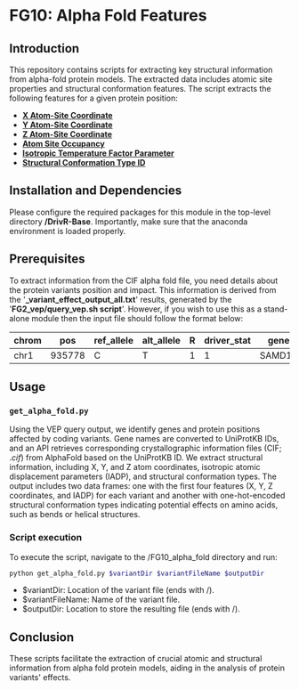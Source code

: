 # FG10: Alpha Fold Features

## Introduction
This repository contains scripts for extracting key structural information from alpha-fold protein models. The extracted data includes atomic site properties and structural conformation features.
The script extracts the following features for a given protein position:
*  [**X Atom-Site Coordinate**](https://mmcif.wwpdb.org/dictionaries/mmcif_pdbx_v40.dic/Items/_atom_site.Cartn_x.html)
*  [**Y Atom-Site Coordinate**](https://mmcif.wwpdb.org/dictionaries/mmcif_pdbx_v40.dic/Items/_atom_site.Cartn_y.html)
*  [**Z Atom-Site Coordinate**](https://mmcif.wwpdb.org/dictionaries/mmcif_pdbx_v40.dic/Items/_atom_site.Cartn_z.html)
*  [**Atom Site Occupancy**](https://mmcif.wwpdb.org/dictionaries/mmcif_rcsb_nmr.dic/Items/_atom_site.occupancy.html)
*  [**Isotropic Temperature Factor Parameter**](https://mmcif.wwpdb.org/dictionaries/mmcif_rcsb_nmr.dic/Items/_atom_site.B_iso_or_equiv.html)
*  [**Structural Conformation Type ID**](https://mmcif.wwpdb.org/dictionaries/mmcif_pdbx_v50.dic/Items/_struct_conf.conf_type_id.html)

## Installation and Dependencies
Please configure the required packages for this module in the top-level directory **/DrivR-Base**. Importantly, make sure that the anaconda environment is loaded properly.

## Prerequisites
To extract information from the CIF alpha fold file, you need details about the protein variants position and impact. This information is derived from the '**_variant_effect_output_all.txt**' results, generated by the '**FG2_vep/query_vep.sh script**'. However, if you wish to use this as a stand-alone module then the input file should follow the format below:

| chrom |   pos  | ref_allele | alt_allele |  R  | driver_stat |    gene    | protein_position |
| ----- | ------ | ---------- | ---------- | --- | ----------- | ---------- | ---------------- |
| chr1  | 935778 |     C      |      T     |  1  |      1      |   SAMD11   |        28        |


## Usage

### `get_alpha_fold.py`
Using the VEP query output, we identify genes and protein positions affected by coding variants. Gene names are converted to UniProtKB IDs, and an API retrieves corresponding crystallographic information files (CIF; $.cif$) from AlphaFold based on the UniProtKB ID. We extract structural information, including X, Y, and Z atom coordinates, isotropic atomic displacement parameters (IADP), and structural conformation types. The output includes two data frames: one with the first four features (X, Y, Z coordinates, and IADP) for each variant and another with one-hot-encoded structural conformation types indicating potential effects on amino acids, such as bends or helical structures.

### Script execution
To execute the script, navigate to the /FG10_alpha_fold directory and run:

```bash
python get_alpha_fold.py $variantDir $variantFileName $outputDir
```

* $variantDir: Location of the variant file (ends with /).
* $variantFileName: Name of the variant file.
* $outputDir: Location to store the resulting file (ends with /).

## Conclusion
These scripts facilitate the extraction of crucial atomic and structural information from alpha fold protein models, aiding in the analysis of protein variants' effects.
